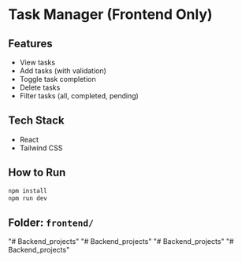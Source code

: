 # Task Manager (Frontend Only)

## Features
- View tasks
- Add tasks (with validation)
- Toggle task completion
- Delete tasks
- Filter tasks (all, completed, pending)

## Tech Stack
- React
- Tailwind CSS

## How to Run
```bash
npm install
npm run dev
```

## Folder: `frontend/`
"# Backend_projects" 
"# Backend_projects" 
"# Backend_projects" 
"# Backend_projects" 
